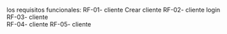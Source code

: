 los requisitos funcionales:
RF-01-  cliente   Crear cliente
RF-02-  cliente   login
RF-03-  cliente   
RF-04-  cliente
RF-05-  cliente
